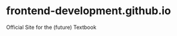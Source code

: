 frontend-development.github.io
===============================

Official Site for the (future) Textbook

